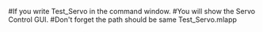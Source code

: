 #If you write Test_Servo in the command window. 
#You will show the Servo Control GUI.
#Don't forget the path should be same Test_Servo.mlapp
